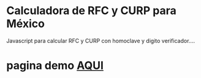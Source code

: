 Calculadora de RFC y CURP para México
=====================================

Javascript para calcular RFC y CURP con homoclave y digito verificador....

pagina demo <a href="http://kerberosits.mooo.com:82/rfc_curp_mexico/public/">AQUI</a>
=====================================================================================
